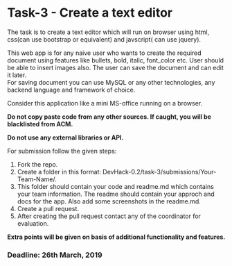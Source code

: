 # Task-3 - Create a text editor

The task is to create a text editor which will run on browser using html, css(can use bootstrap or equivalent) and javscript( can use jquery). 

This web app is for any naive user who wants to create the required document using features like bullets, bold, italic, font_color etc. User should be able to insert images also. The user can save the document and can edit it later.<br/>
For saving document you can use MySQL or any other technologies, any backend language and framework of choice.

Consider this application like a mini MS-office running on a browser.

<b>Do not copy paste code from any other sources. If caught, you will be blacklisted from ACM.</b>

<b>Do not use any external libraries or API.</b>

For submission follow the given steps:
1. Fork the repo.
2. Create a folder in this format: DevHack-0.2/task-3/submissions/Your-Team-Name/.
3. This folder should contain your code and readme.md which contains your team information. The readme should contain your approch and docs for the app. Also add some screenshots in the readme.md.
4. Create a pull request.
5. After creating the pull request contact any of the coordinator for evaluation.

<b>Extra points will be given on basis of additional functionality and features.</b>

<h3><b>Deadline: 26th March, 2019</b></h3>
